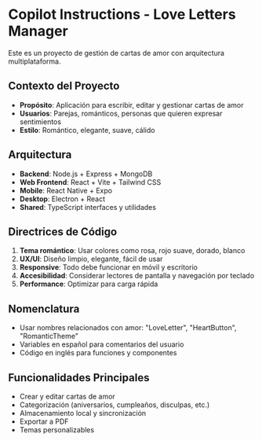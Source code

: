 <!-- Use this file to provide workspace-specific custom instructions to Copilot. For more details, visit https://code.visualstudio.com/docs/copilot/copilot-customization#_use-a-githubcopilotinstructionsmd-file -->

# Copilot Instructions - Love Letters Manager

Este es un proyecto de gestión de cartas de amor con arquitectura multiplataforma.

## Contexto del Proyecto
- **Propósito**: Aplicación para escribir, editar y gestionar cartas de amor
- **Usuarios**: Parejas, románticos, personas que quieren expresar sentimientos
- **Estilo**: Romántico, elegante, suave, cálido

## Arquitectura
- **Backend**: Node.js + Express + MongoDB
- **Web Frontend**: React + Vite + Tailwind CSS
- **Mobile**: React Native + Expo
- **Desktop**: Electron + React
- **Shared**: TypeScript interfaces y utilidades

## Directrices de Código
1. **Tema romántico**: Usar colores como rosa, rojo suave, dorado, blanco
2. **UX/UI**: Diseño limpio, elegante, fácil de usar
3. **Responsive**: Todo debe funcionar en móvil y escritorio
4. **Accesibilidad**: Considerar lectores de pantalla y navegación por teclado
5. **Performance**: Optimizar para carga rápida

## Nomenclatura
- Usar nombres relacionados con amor: "LoveLetter", "HeartButton", "RomanticTheme"
- Variables en español para comentarios del usuario
- Código en inglés para funciones y componentes

## Funcionalidades Principales
- Crear y editar cartas de amor
- Categorización (aniversarios, cumpleaños, disculpas, etc.)
- Almacenamiento local y sincronización
- Exportar a PDF
- Temas personalizables
